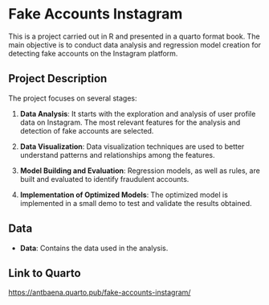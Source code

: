 # Fake Accounts Instagram

This is a project carried out in R and presented in a quarto format book. The main objective is to conduct data analysis and regression model creation for detecting fake accounts on the Instagram platform.

## Project Description

The project focuses on several stages:

1. **Data Analysis**: It starts with the exploration and analysis of user profile data on Instagram. The most relevant features for the analysis and detection of fake accounts are selected.

2. **Data Visualization**: Data visualization techniques are used to better understand patterns and relationships among the features.

3. **Model Building and Evaluation**: Regression models, as well as rules, are built and evaluated to identify fraudulent accounts.

4. **Implementation of Optimized Models**: The optimized model is implemented in a small demo to test and validate the results obtained.

## Data

- **Data**: Contains the data used in the analysis.

## Link to Quarto

https://antbaena.quarto.pub/fake-accounts-instagram/

